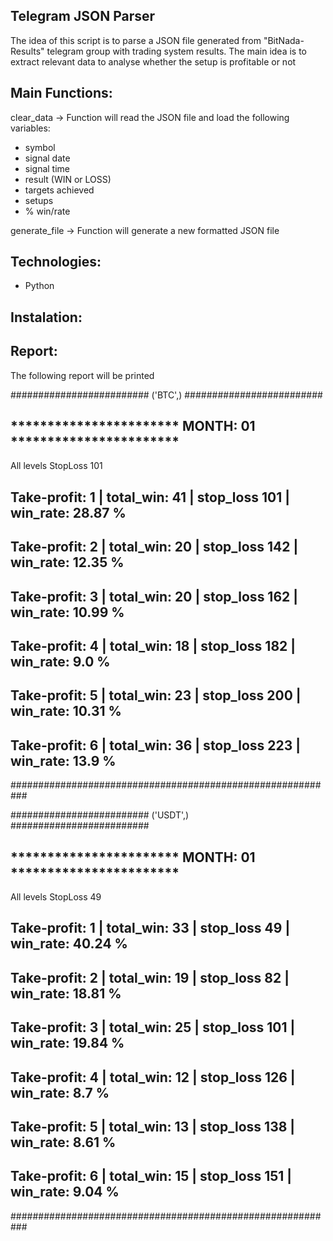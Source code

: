 Telegram JSON Parser
------------------------------------------

The idea of this script is to parse a JSON file generated from "BitNada-Results" telegram group with trading system results. The main idea is to extract relevant data to analyse whether the setup is profitable or not

Main Functions:
---------------
clear_data -> Function will read the JSON file and load the following variables:

  - symbol
  - signal date
  - signal time
  - result (WIN or LOSS)
  - targets achieved
  - setups
  - % win/rate
  
generate_file -> Function will generate a new formatted JSON file

Technologies:
-------------
- Python

Instalation:
------------



Report:
-------
The following report will be printed

######################### ('BTC',) #########################
## *********************** MONTH: 01 ***********************
All levels StopLoss 101
## Take-profit:  1 | total_win: 41 | stop_loss 101 | win_rate: 28.87 %
## Take-profit:  2 | total_win: 20 | stop_loss 142 | win_rate: 12.35 %
## Take-profit:  3 | total_win: 20 | stop_loss 162 | win_rate: 10.99 %
## Take-profit:  4 | total_win: 18 | stop_loss 182 | win_rate: 9.0 %
## Take-profit:  5 | total_win: 23 | stop_loss 200 | win_rate: 10.31 %
## Take-profit:  6 | total_win: 36 | stop_loss 223 | win_rate: 13.9 %
###########################################################

######################### ('USDT',) #########################
## *********************** MONTH: 01 ***********************
All levels StopLoss 49
## Take-profit:  1 | total_win: 33 | stop_loss 49 | win_rate: 40.24 %
## Take-profit:  2 | total_win: 19 | stop_loss 82 | win_rate: 18.81 %
## Take-profit:  3 | total_win: 25 | stop_loss 101 | win_rate: 19.84 %
## Take-profit:  4 | total_win: 12 | stop_loss 126 | win_rate: 8.7 %
## Take-profit:  5 | total_win: 13 | stop_loss 138 | win_rate: 8.61 %
## Take-profit:  6 | total_win: 15 | stop_loss 151 | win_rate: 9.04 %
###########################################################
